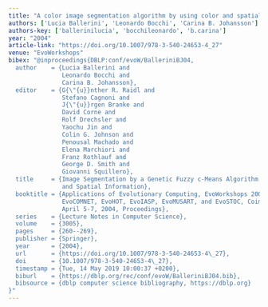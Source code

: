 ```yaml
---
title: "A color image segmentation algorithm by using color and spatial information"
authors: ['Lucia Ballerini', 'Leonardo Bocchi', 'Carina B. Johansson']
authors-key: ['ballerinilucia', 'bocchileonardo', 'b.carina']
year: "2004"
article-link: "https://doi.org/10.1007/978-3-540-24653-4_27"
venue: "EvoWorkshops"
bibex: "@inproceedings{DBLP:conf/evoW/BalleriniBJ04,
  author    = {Lucia Ballerini and
               Leonardo Bocchi and
               Carina B. Johansson},
  editor    = {G{\"{u}}nther R. Raidl and
               Stefano Cagnoni and
               J{\"{u}}rgen Branke and
               David Corne and
               Rolf Drechsler and
               Yaochu Jin and
               Colin G. Johnson and
               Penousal Machado and
               Elena Marchiori and
               Franz Rothlauf and
               George D. Smith and
               Giovanni Squillero},
  title     = {Image Segmentation by a Genetic Fuzzy c-Means Algorithm Using Color
               and Spatial Information},
  booktitle = {Applications of Evolutionary Computing, EvoWorkshops 2004: EvoBIO,
               EvoCOMNET, EvoHOT, EvoIASP, EvoMUSART, and EvoSTOC, Coimbra, Portugal,
               April 5-7, 2004, Proceedings},
  series    = {Lecture Notes in Computer Science},
  volume    = {3005},
  pages     = {260--269},
  publisher = {Springer},
  year      = {2004},
  url       = {https://doi.org/10.1007/978-3-540-24653-4\_27},
  doi       = {10.1007/978-3-540-24653-4\_27},
  timestamp = {Tue, 14 May 2019 10:00:37 +0200},
  biburl    = {https://dblp.org/rec/conf/evoW/BalleriniBJ04.bib},
  bibsource = {dblp computer science bibliography, https://dblp.org}
}"
---
```

